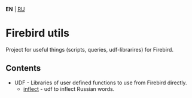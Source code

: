 **EN** | [RU][]

Firebird utils
==============

Project for useful things (scripts, queries, udf-librarires) for Firebird.


Contents
--------

- UDF - Libraries of user defined functions to use from Firebird directly.
    - [inflect](udf/inflect/README.md) - udf to inflect Russian words.


[RU]: README_ru.md
